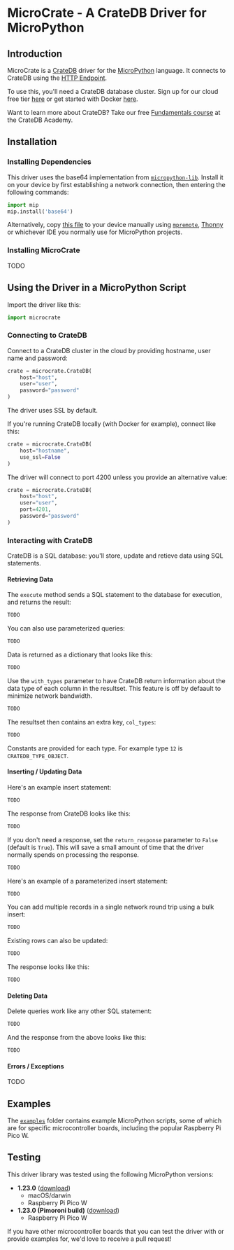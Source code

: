 # MicroCrate - A CrateDB Driver for MicroPython

## Introduction

MicroCrate is a [CrateDB](https://cratedb.com) driver for the [MicroPython](https://micropython.org) language.  It connects to CrateDB using the [HTTP Endpoint](https://cratedb.com/docs/crate/reference/en/latest/interfaces/http.html).

To use this, you'll need a CrateDB database cluster.  Sign up for our cloud free tier [here](https://console.cratedb.cloud/) or get started with Docker [here](https://hub.docker.com/_/crate).

Want to learn more about CrateDB?  Take our free [Fundamentals course](https://learn.cratedb.com/course-overview) at the CrateDB Academy.

## Installation

### Installing Dependencies

This driver uses the base64 implementation from [`micropython-lib`](https://github.com/micropython/micropython-lib/).  Install it on your device by first establishing a network connection, then entering the following commands:

```python
import mip
mip.install('base64')
```

Alternatively, copy [this file](https://github.com/micropython/micropython-lib/blob/master/python-stdlib/base64/base64.py) to your device manually using [`mpremote`](https://docs.micropython.org/en/latest/reference/mpremote.html), [Thonny](https://thonny.org/) or whichever IDE you normally use for MicroPython projects.

### Installing MicroCrate

TODO

## Using the Driver in a MicroPython Script

Import the driver like this:

```python
import microcrate
```

### Connecting to CrateDB

Connect to a CrateDB cluster in the cloud by providing hostname, user name and password:

```python
crate = microcrate.CrateDB(
    host="host", 
    user="user", 
    password="password"
)
```

The driver uses SSL by default.

If you're running CrateDB locally (with Docker for example), connect like this:

```python
crate = microcrate.CrateDB(
    host="hostname", 
    use_ssl=False
)
```

The driver will connect to port 4200 unless you provide an alternative value:

```python
crate = microcrate.CrateDB(
    host="host", 
    user="user", 
    port=4201,
    password="password"
)
```

### Interacting with CrateDB

CrateDB is a SQL database: you'll store, update and retieve data using SQL statements.

#### Retrieving Data

The `execute` method sends a SQL statement to the database for execution, and returns the result:

```python
TODO
```

You can also use parameterized queries:

```python
TODO
```

Data is returned as a dictionary that looks like this:

```python
TODO
```

Use the `with_types` parameter to have CrateDB return information about the data type of each column in the resultset. This feature is off by defaault to minimize network bandwidth.

```python
TODO
```

The resultset then contains an extra key, `col_types`:

```python
TODO
```

Constants are provided for each type.  For example type `12` is `CRATEDB_TYPE_OBJECT`.

#### Inserting / Updating Data

Here's an example insert statement:

```python
TODO
```

The response from CrateDB looks like this:

```python
TODO
```

If you don't need a response, set the `return_response` parameter to `False` (default is `True`). This will save a small amount of time that the driver normally spends on processing the response.

```python
TODO
```

Here's an example of a parameterized insert statement:

```python
TODO
```

You can add multiple records in a single network round trip using a bulk insert:

```python
TODO
```

Existing rows can also be updated:

```python
TODO
```

The response looks like this:

```python
TODO
```

#### Deleting Data

Delete queries work like any other SQL statement:

```python
TODO
```

And the response from the above looks like this:

```python
TODO
```

#### Errors / Exceptions

TODO

## Examples

The [`examples`](examples/) folder contains example MicroPython scripts, some of which are for specific microcontroller boards, including the popular Raspberry Pi Pico W.

## Testing

This driver library was tested using the following MicroPython versions:

* **1.23.0** ([download](https://micropython.org/download/))
  * macOS/darwin
  * Raspberry Pi Pico W
* **1.23.0 (Pimoroni build)** ([download](https://github.com/pimoroni/pimoroni-pico/releases))
  * Raspberry Pi Pico W

If you have other microcontroller boards that you can test the driver with or provide examples for, we'd love to receive a pull request!
